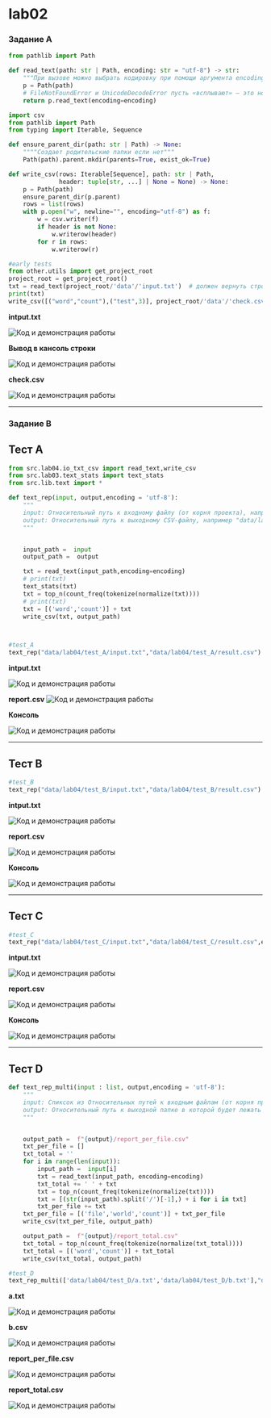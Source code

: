 #  lab02

### Задание A

```py
from pathlib import Path

def read_text(path: str | Path, encoding: str = "utf-8") -> str:
    """При вызове можно выбрать кодировку при помощи аргумента encoding , например encoding="cp1251"""
    p = Path(path)
    # FileNotFoundError и UnicodeDecodeError пусть «всплывают» — это нормально
    return p.read_text(encoding=encoding)

import csv
from pathlib import Path
from typing import Iterable, Sequence

def ensure_parent_dir(path: str | Path) -> None:
    """"Создает родительские папки если нет"""
    Path(path).parent.mkdir(parents=True, exist_ok=True)

def write_csv(rows: Iterable[Sequence], path: str | Path,
              header: tuple[str, ...] | None = None) -> None:
    p = Path(path)
    ensure_parent_dir(p.parent)
    rows = list(rows)
    with p.open("w", newline="", encoding="utf-8") as f:
        w = csv.writer(f)
        if header is not None:
            w.writerow(header)
        for r in rows:
            w.writerow(r)

#early tests
from other.utils import get_project_root
project_root = get_project_root()
txt = read_text(project_root/'data'/'input.txt')  # должен вернуть строку
print(txt)
write_csv([("word","count"),("test",3)], project_root/'data'/'check.csv')
```
**intput.txt**

![Код и демонстрация работы](/images/lab04/img01_1.png)

**Вывод в кансоль строки**

![Код и демонстрация работы](/images/lab04/img01_2.png)

**check.csv**

![Код и демонстрация работы](/images/lab04/img01_3.png)

---

### Задание B

## Тест A

```py
from src.lab04.io_txt_csv import read_text,write_csv
from src.lab03.text_stats import text_stats
from src.lib.text import *

def text_rep(input, output,encoding = 'utf-8'):
    """
    input: Относительный путь к входному файлу (от корня проекта), например "data/lab04/input.txt"
    output: Относительный путь к выходному CSV-файлу, например "data/lab04/report.csv"
    """


    input_path =  input
    output_path =  output

    txt = read_text(input_path,encoding=encoding)
    # print(txt)
    text_stats(txt)
    txt = top_n(count_freq(tokenize(normalize(txt))))
    # print(txt)
    txt = [('word','count')] + txt
    write_csv(txt, output_path)



#test_A
text_rep("data/lab04/test_A/input.txt","data/lab04/test_A/result.csv")
```
**intput.txt**

![Код и демонстрация работы](/images/lab04/imgA_1.png)

**report.csv**
![Код и демонстрация работы](/images/lab04/imgA_2.png)

**Консоль**

![Код и демонстрация работы](/images/lab04/imgA_3.png)

---

## Тест B

```py
#test_B
text_rep("data/lab04/test_B/input.txt","data/lab04/test_B/result.csv")
```
**intput.txt**

![Код и демонстрация работы](/images/lab04/imgB_1.png)

**report.csv**

![Код и демонстрация работы](/images/lab04/imgB_2.png)

**Консоль**

![Код и демонстрация работы](/images/lab04/imgB_3.png)

---

## Тест C

```py
#test_C
text_rep("data/lab04/test_C/input.txt","data/lab04/test_C/result.csv",encoding='cp1251')
```
**intput.txt**

![Код и демонстрация работы](/images/lab04/imgC_1.png)

**report.csv**

![Код и демонстрация работы](/images/lab04/imgC_2.png)

**Консоль**

![Код и демонстрация работы](/images/lab04/imgC_3.png)

---

## Тест D

```py
def text_rep_multi(input : list, output,encoding = 'utf-8'):
    """
    input: Спиксок из Относительных путей к входным файлам (от корня проекта), например ["data/lab04/a.txt, data/lab04/b.txt"]"
    output: Относительный путь к выходной папке в которой будет лежать report_per_file.csv и report_per_file.csv, например "data/lab04"
    """


    output_path =  f"{output}/report_per_file.csv"
    txt_per_file = []
    txt_total = ''
    for i in range(len(input)):
        input_path =  input[i]
        txt = read_text(input_path, encoding=encoding)
        txt_total += ' ' + txt
        txt = top_n(count_freq(tokenize(normalize(txt))))
        txt = [(str(input_path).split('/')[-1],) + i for i in txt]
        txt_per_file += txt
    txt_per_file = [('file','world','count')] + txt_per_file
    write_csv(txt_per_file, output_path)

    output_path =  f"{output}/report_total.csv"
    txt_total = top_n(count_freq(tokenize(normalize(txt_total))))
    txt_total = [('word','count')] + txt_total
    write_csv(txt_total, output_path)

#test_D
text_rep_multi(['data/lab04/test_D/a.txt','data/lab04/test_D/b.txt'],"data/lab04/test_D")
```
**a.txt**

![Код и демонстрация работы](/images/lab04/imgD_1.png)

**b.csv**

![Код и демонстрация работы](/images/lab04/imgD_2.png)

**report_per_file.csv**

![Код и демонстрация работы](/images/lab04/imgD_3.png)

**report_total.csv**

![Код и демонстрация работы](/images/lab04/imgD_4.png)





